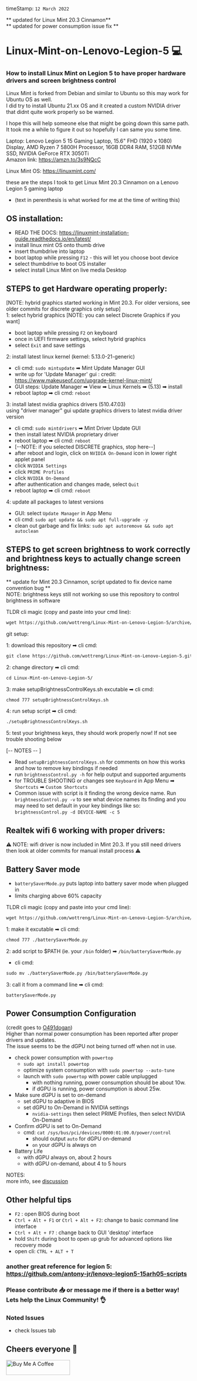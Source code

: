 timeStamp: `12 March 2022`

** updated for Linux Mint 20.3 Cinnamon** \
** updated for power consumption issue fix **

# Linux-Mint-on-Lenovo-Legion-5 💻
### How to install Linux Mint on Legion 5 to have proper hardware drivers and screen brightness control 
Linux Mint is forked from Debian and similar to Ubuntu so this may work for Ubuntu OS as well. \
I did try to install Ubuntu 21.xx OS and it created a custom NVIDIA driver that didnt quite work properly so be warned.

I hope this will help someone else that might be going down this same path. \
It took me a while to figure it out so hopefully I can same you some time.

Laptop: Lenovo Legion 5 15 Gaming Laptop, 15.6" FHD (1920 x 1080) Display, AMD Ryzen 7 5800H Processor, 16GB DDR4 RAM, 512GB NVMe SSD, NVIDIA GeForce RTX 3050Ti  
Amazon link: https://amzn.to/3s9NQcC

Linux Mint OS: https://linuxmint.com/

these are the steps I took to get Linux Mint 20.3 Cinnamon on a Lenovo Legion 5 gaming laptop 
- (text in perenthesis is what worked for me at the time of writing this)

## OS installation:
* READ THE DOCS: https://linuxmint-installation-guide.readthedocs.io/en/latest/
* install linux mint OS onto thumb drive 
* insert thumbdrive into laptop
* boot laptop while pressing `F12` - this will let you choose boot device
* select thumbdrive to boot OS installer
* select install Linux Mint on live media Desktop

## STEPS to get Hardware operating properly: 
[NOTE: hybrid graphics started working in Mint 20.3. For older versions, see older commits for discrete graphics only setup] \
1: select hybrid graphics [NOTE: you can select Discrete Graphics if you want]
 * boot laptop while pressing `F2` on keyboard
 * once in UEFI firmware settings, select hybrid graphics
 * select `Exit` and save settings

2: install latest linux kernel (kernel: 5.13.0-21-generic) 
  * cli cmd: `sudo mintupdate` ➡ Mint Update Manager GUI
  * write up for 'Update Manager' gui : credit: https://www.makeuseof.com/upgrade-kernel-linux-mint/ 
  * GUI steps: Update Manager ➡ View ➡ Linux Kernels ➡ (5.13) ➡ install 
  * reboot laptop ➡ cli cmd: `reboot`
  
3: install latest nvidia graphics drivers (510.47.03) \
using "driver manager" gui update graphics drivers to latest nvidia driver version 
  * cli cmd: `sudo mintdrivers` ➡ Mint Driver Update GUI
  * then install latest NVIDIA proprietary driver
  * reboot laptop ➡ cli cmd: `reboot`
  * [--NOTE: if you selected DISCRETE graphics, stop here--]
  * after reboot and login, click on `NVIDIA On-Demand` icon in lower right applet panel
  * click `NVIDIA Settings`
  * click `PRIME Profiles`
  * click `NVIDIA On-Demand`
  * after authentication and changes made, select `Quit`
  * reboot laptop ➡ cli cmd: `reboot`

4: update all packages to latest versions
* GUI: select `Update Manager` in App Menu
* cli cmd: `sudo apt update && sudo apt full-upgrade -y`
* clean out garbage and fix links: `sudo apt autoremove && sudo apt autoclean`

## STEPS to get screen brightness to work correctly and brightness keys to actually change screen brightness:
 ** update for Mint 20.3 Cinnamon, script updated to fix device name convention bug ** \
NOTE: brightness keys still not working so use this repository to control brightness in software

TLDR cli magic (copy and paste into your cmd line): 
```markdown
wget https://github.com/wottreng/Linux-Mint-on-Lenovo-Legion-5/archive/refs/heads/main.zip && unzip main.zip && cd Linux-Mint-on-Lenovo-Legion-5-main && chmod 777 setupBrightnessControlKeys.sh && ./setupBrightnessControlKeys.sh
```

git setup:
 
 1: download this repository ➡ cli cmd: 
 ``` markdown
 git clone https://github.com/wottreng/Linux-Mint-on-Lenovo-Legion-5.git 
 ```
 
 2: change directory ➡ cli cmd: 
 ``` markdown
 cd Linux-Mint-on-Lenovo-Legion-5/
 ```
 
 3: make setupBrightnessControlKeys.sh excutable ➡ cli cmd: 
 ``` markdown
 chmod 777 setupBrightnessControlKeys.sh
 ```
 
 4: run setup script ➡ cli cmd: 
 ``` markdown
 ./setupBrightnessControlKeys.sh
 ```

 5: test your brightness keys, they should work properly now! If not see trouble shooting below
 
[-- NOTES -- ]
 * Read `setupBrightnessControlKeys.sh` for comments on how this works and how to remove key bindings if needed
 * run `brightnessControl.py -h` for help output and supported arguments
 * for TROUBLE SHOOTING or changes see `Keyboard` in App Menu ➡ `Shortcuts` ➡ `Custom Shortcuts` 
 * Common issue with script is it finding the wrong device name. Run `brightnessControl.py -v` to see what device names its finding and you may need to set default in your key bindings like so: `brightnessControl.py -d DEVICE-NAME -c 5` 

 ## Realtek wifi 6 working with proper drivers:
 ⚠ NOTE: wifi driver is now included in Mint 20.3. If you still need drivers then look at older commits for manual install process ⚠
 
 ## Battery Saver mode
 * `batterySaverMode.py` puts laptop into battery saver mode when plugged in
 * limits charging above 60% capacity

TLDR cli magic (copy and paste into your cmd line): 
```markdown
wget https://github.com/wottreng/Linux-Mint-on-Lenovo-Legion-5/archive/refs/heads/main.zip && unzip main.zip && cd Linux-Mint-on-Lenovo-Legion-5-main && chmod 777 batterySaverMode.py && sudo mv ./batterySaverMode.py /bin/
```
 
 1: make it excutable ➡ cli cmd: 
 ``` markdown
 chmod 777 ./batterySaverMode.py
 ```

 2: add script to $PATH (ie. your `/bin` folder) ➡ `/bin/batterySaverMode.py` 
  * cli cmd: 
  ``` markdown
  sudo mv ./batterySaverMode.py /bin/batterySaverMode.py
  ```
  
 3: call it from a command line ➡ cli cmd: 
 ``` markdown
 batterySaverMode.py
 ```
 
 ## Power Consumption Configuration
 (credit goes to [O491dogan](https://github.com/O491dogan)) \
 Higher than normal power consumption has been reported after proper drivers and updates. \
 The issue seems to be the dGPU not being turned off when not in use.
 
 * check power consumption with `powertop`
   - `sudo apt install powertop`
   - optimize system consumption with `sudo powertop --auto-tune`
   - launch with `sudo powertop` with power cable unplugged
     - with nothing running, power consumption should be about 10w.
     - if dGPU is running, power consumption is about 25w. 
 * Make sure dGPU is set to on-demand
   - set dGPU to adaptive in BIOS
   - set dGPU to On-Demand in NVIDIA settings
     - `nvidia-settings` then select PRIME Profiles, then select NVIDIA On-Demand
 * Confirm dGPU is set to On-Demand
   - cmd: `cat /sys/bus/pci/devices/0000:01:00.0/power/control` 
     - should output `auto` for dGPU on-demand
     - `on` your dGPU is always on
 * Battery Life
   - with dGPU always on, about 2 hours
   - with dGPU on-demand, about 4 to 5 hours
   
 NOTES: \
 more info, see [discussion](https://github.com/wottreng/Linux-Mint-on-Lenovo-Legion-5/discussions/3)
 
 
 ## Other helpful tips
 * ` F2 ` : open BIOS during boot
 * ` Ctrl + Alt + F1 ` or  ` Ctrl + Alt + F2 `: change to basic command line interface
 * ` Ctrl + Alt + F7 ` : change back to GUI 'desktop' interface
 * hold `Shift` during boot to open up grub for advanced options like recovery mode
 * open cli: `CTRL + ALT + T`
 
 ### another great reference for legion 5: https://github.com/antony-jr/lenovo-legion5-15arh05-scripts
 
 ### Please contribute 📥 or message me if there is a better way! Lets help the Linux Community! 👌
 
 ### Noted Issues
 * check Issues tab 
 
 ## Cheers everyone 🍺 

<a href=" https://www.buymeacoffee.com/wottreng" target="_blank"><img src="https://cdn.buymeacoffee.com/buttons/default-orange.png" alt="Buy Me A Coffee" height="41" width="174"></a>
